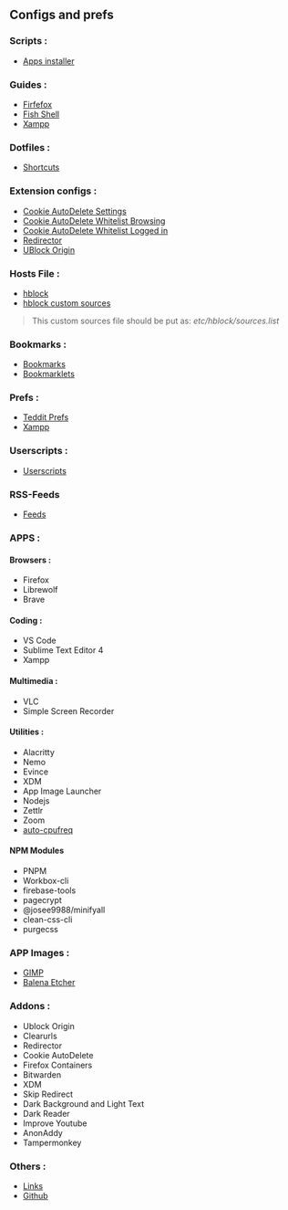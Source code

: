 ## Configs and prefs
### Scripts :
- [Apps installer](https://raw.githubusercontent.com/fynks/configs/main/scripts/setup.sh)

### Guides :
- [Firfefox](https://github.com/fynks/configs/blob/main/guides/firefox_setup.md)
- [Fish Shell](https://github.com/fynks/configs/blob/main/guides/fish_setup.md)
- [Xampp](https://github.com/fynks/configs/blob/main/guides/xampp_auto_start.md)

### Dotfiles :
- [Shortcuts](https://raw.githubusercontent.com/fynks/configs/main/dotfiles/custom_shortcuts)

### Extension configs :
- [Cookie AutoDelete Settings](https://github.com/fynks/configs/blob/main/extensions/CAD_settings.json)
- [Cookie AutoDelete Whitelist Browsing](https://github.com/fynks/configs/blob/main/extensions/CAD_white_list_browsing.json)
- [Cookie AutoDelete Whitelist Logged in](https://github.com/fynks/configs/blob/main/extensions/CAD_white_list_logged_in.json)
- [Redirector](https://raw.githubusercontent.com/fynks/configs/main/extensions/Redirector.json)
- [UBlock Origin](https://raw.githubusercontent.com/fynks/configs/main/extensions/u_block_origin_configs.txt)

### Hosts File :
- [hblock](https://github.com/hectorm/hblock)
- [hblock custom sources](https://raw.githubusercontent.com/fynks/configs/main/prefs/hblock-sources/sources.list)
> This custom sources file should be put as: *etc/hblock/sources.list*

### Bookmarks :
- [Bookmarks](https://github.com/siqo/dash/tree/main/dist)
- [Bookmarklets](https://github.com/fynks/bookmarklets)

### Prefs :
- [Teddit Prefs](https://raw.githubusercontent.com/fynks/configs/main/prefs/teddit_prefs.json)
- [Xampp](https://github.com/fynks/configs/blob/main/prefs/xampp-htdocs.zip)

### Userscripts :
- [Userscripts](https://github.com/fynks/userscripts)

### RSS-Feeds
- [Feeds](https://github.com/siqo/dash/blob/main/dist/rss-feeds.opml)

### APPS :
#### Browsers :
- Firefox
- Librewolf
- Brave

#### Coding :
- VS Code
- Sublime Text Editor 4
- Xampp
    
#### Multimedia :
- VLC
- Simple Screen Recorder
      
#### Utilities :
- Alacritty
- Nemo
- Evince
- XDM
- App Image Launcher
- Nodejs
- Zettlr
- Zoom
- [auto-cpufreq](https://github.com/AdnanHodzic/auto-cpufreq)
   
####  NPM Modules
   - PNPM
   - Workbox-cli
   - firebase-tools
   - pagecrypt
   - @josee9988/minifyall
   - clean-css-cli
   - purgecss

### APP Images :
- [GIMP](https://github.com/aferrero2707/gimp-appimage)
- [Balena Etcher](https://www.balena.io/etcher/)

### Addons :
- Ublock Origin
- Clearurls
- Redirector
- Cookie AutoDelete
- Firefox Containers
- Bitwarden
- XDM
- Skip Redirect
- Dark Background and Light Text 
- Dark Reader
- Improve Youtube
- AnonAddy
- Tampermonkey

### Others :
- [Links](https://fynks.github.io/links/)
- [Github](https://github.com/fynks/configs)

